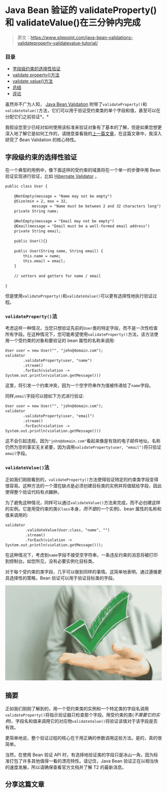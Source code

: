 # Java Bean 验证的 validateProperty()和 validateValue()在三分钟内完成

> 原文：<https://www.sitepoint.com/java-bean-validations-validateproperty-validatevalue-tutorial/>

### 目录 

*   [字段级约束的选择性验证](#selectivevalidationoffieldlevelconstraints)
*   [validate property()方法](#thevalidatepropertymethod)
*   [validate value()方法](#thevalidatevaluemethod)
*   [总结](#summary)
*   [评论](#comments)

虽然并不广为人知， [Java Bean Validation](http://beanvalidation.org/) 附带了`validateProperty()`和`validateValue()`方法，它们可以用于验证受约束类的单个字段和值，甚至可以在分配它们之前验证*。*

我假设您至少已经对如何使用该标准来验证对象有了基本的了解，但是如果您想更深入地了解它是如何工作的，请随意查看我的[上一篇文章](https://www.sitepoint.com/effective-domain-model-validation-with-hibernate-validator)，在这篇文章中，我深入研究了 Bean Validation 的核心特性。

## 字段级约束的选择性验证

在一个典型的用例中，像下面这样的受约束的域类将在一个单一的步骤中用 Bean 验证实现进行验证，比如 [Hibernate Validator](http://hibernate.org/validator/) 。

```
public class User {

    @NotEmpty(message = "Name may not be empty")
    @Size(min = 2, max = 32,
            message = "Name must be between 2 and 32 characters long")
    private String name;

    @NotEmpty(message = "Email may not be empty")
    @Email(message = "Email must be a well-formed email address")
    private String email;

    public User(){}

    public User(String name, String email) {
        this.name = name;
        this.email = email;
    }

    // setters and getters for name / email

} 
```

但是使用`validateProperty()`和`validateValue()`可以更有选择性地执行验证过程。

### `validateProperty()`法

考虑这样一种情况，当您只想验证先前的`User`类的特定字段，而不是一次性检查所有字段。在这种情况下，您可能希望使用`validateProperty()`方法，该方法使用一个受约束的对象和要验证的 bean 属性的名称来调用:

```
User user = new User("", "john@domain.com");
validator
        .validateProperty(user, "name")
        .stream()
        .forEach(violation -> System.out.println(violation.getMessage())) 
```

这里，将引发一个约束冲突，因为一个空字符串作为值被传递给了`name`字段。

同样,`email`字段可以按如下方式进行验证:

```
User user = new User("", "john@domain.com");
validator
        .validateProperty(user, "email")
        .stream()
        .forEach(violation -> System.out.println(violation.getMessage())) 
```

这不会引起违规，因为`"john@domain.com"`看起来像是有效的电子邮件地址。名称仍然为空的事实无关紧要，因为调用`validateProperty(user, "email")`将只验证`email`字段。

### `validateValue()`法

正如我们刚刚看到的，`validateProperty()`方法使得验证特定的约束类字段变得很容易。这种方法的一个潜在缺点是必须创建目标类的实例并将值赋给字段，因此使得整个验证代码有点臃肿。

为了避免这种情况，同样可以通过`validateValue()`方法来完成，而不必创建这样的实例。它是用受约束的类(`Class`本身，*而不是*的一个实例)、bean 属性的名称和值来调用的:

```
validator
         .validateValue(User.class, "name", "")
         .stream()
         .forEach(violation -> System.out.println(violation.getMessage())); 
```

在这种情况下，考虑到`name`字段不接受空字符串，一条违反约束的消息将被打印到控制台。如您所见，没有必要实例化目标类。

对于每个受约束的类字段，几乎可以做到同样的事情。这简单地表明，通过遵循更具选择性的策略，Bean 验证可以用于验证目标类的字段。

![Use validateProperty() and validateValue() for instant Java Bean Validation](img/e87d4addda3de0ce25b3ba186219cb29.png)

## 摘要

正如我们刚刚了解到的，用一个受约束类的实例和一个特定类的字段名调用`validateProperty()`将指示验证器只检查那个字段。用受约束的类(*不需要它的实例*)、字段名和值来调用它的对应物`validateValue()`将验证该值对于该字段是否有效。

更简单地说，整个验证过程的核心在于用正确的参数调用这些方法。是的，真的很简单。

当然，在使用 Bean 验证 API 时，有选择地验证类的字段只是冰山一角，因为标准打包了许多其他值得一看的漂亮特性。请记住，Java Bean 验证正在以相当快的速度发展，所以请确保查看官方文档并了解 T2 的最新消息。

## 分享这篇文章